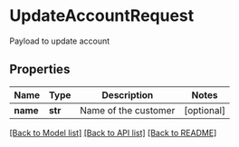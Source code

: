 # UpdateAccountRequest

Payload to update account

## Properties
Name | Type | Description | Notes
------------ | ------------- | ------------- | -------------
**name** | **str** | Name of the customer | [optional] 

[[Back to Model list]](../README.md#documentation-for-models) [[Back to API list]](../README.md#documentation-for-api-endpoints) [[Back to README]](../README.md)


